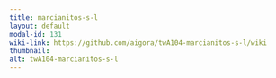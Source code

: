 ```yaml
---
title: marcianitos-s-l
layout: default
modal-id: 131
wiki-link: https://github.com/aigora/twA104-marcianitos-s-l/wiki
thumbnail: 
alt: twA104-marcianitos-s-l
---
```

